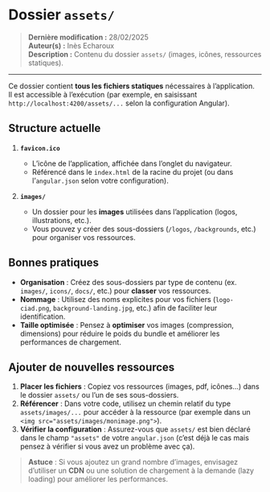 # Dossier `assets/`

>**Dernière modification :** 28/02/2025  
>**Auteur(s) :** Inès Echaroux  
>**Description :** Contenu du dossier `assets/` (images, icônes, ressources statiques).
---

Ce dossier contient **tous les fichiers statiques** nécessaires à l’application.  
Il est accessible à l’exécution (par exemple, en saisissant `http://localhost:4200/assets/...` selon la configuration Angular).

## Structure actuelle

1. **`favicon.ico`**  
   - L’icône de l’application, affichée dans l’onglet du navigateur.  
   - Référencé dans le `index.html` de la racine du projet (ou dans l’`angular.json` selon votre configuration).

2. **`images/`**  
   - Un dossier pour les **images** utilisées dans l’application (logos, illustrations, etc.).  
   - Vous pouvez y créer des sous-dossiers (`/logos`, `/backgrounds`, etc.) pour organiser vos ressources.

## Bonnes pratiques

- **Organisation** : Créez des sous-dossiers par type de contenu (ex. `images/`, `icons/`, `docs/`, etc.) pour **classer** vos ressources.  
- **Nommage** : Utilisez des noms explicites pour vos fichiers (`logo-ciad.png`, `background-landing.jpg`, etc.) afin de faciliter leur identification.  
- **Taille optimisée** : Pensez à **optimiser** vos images (compression, dimensions) pour réduire le poids du bundle et améliorer les performances de chargement.

## Ajouter de nouvelles ressources

1. **Placer les fichiers** : Copiez vos ressources (images, pdf, icônes...) dans le dossier `assets/` ou l’un de ses sous-dossiers.  
2. **Référencer** : Dans votre code, utilisez un chemin relatif du type `assets/images/...` pour accéder à la ressource (par exemple dans un `<img src="assets/images/monimage.png">`).  
3. **Vérifier la configuration** : Assurez-vous que `assets/` est bien déclaré dans le champ `"assets"` de votre `angular.json` (c’est déjà le cas mais pensez à vérifier si vous avez un problème avec ça).  

> **Astuce** : Si vous ajoutez un grand nombre d’images, envisagez d’utiliser un **CDN** ou une solution de chargement à la demande (lazy loading) pour améliorer les performances.